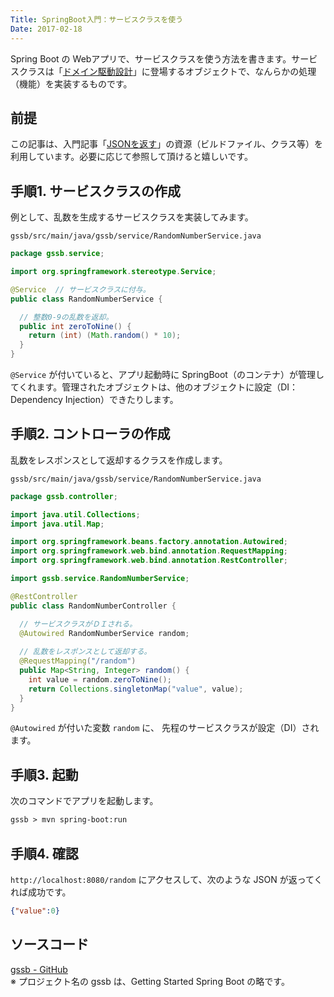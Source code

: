 ```yaml
---
Title: SpringBoot入門：サービスクラスを使う
Date: 2017-02-18
---
```


Spring Boot の Webアプリで、サービスクラスを使う方法を書きます。サービスクラスは「[ドメイン駆動設計](https://ja.wikipedia.org/wiki/%E3%83%89%E3%83%A1%E3%82%A4%E3%83%B3%E9%A7%86%E5%8B%95%E8%A8%AD%E8%A8%88)」に登場するオブジェクトで、なんらかの処理（機能）を実装するものです。


## 前提
この記事は、入門記事「[JSONを返す](/entry/spring-boot/intro/response-json)」の資源（ビルドファイル、クラス等）を利用しています。必要に応じて参照して頂けると嬉しいです。


## 手順1. サービスクラスの作成
例として、乱数を生成するサービスクラスを実装してみます。

`gssb/src/main/java/gssb/service/RandomNumberService.java`

```java
package gssb.service;

import org.springframework.stereotype.Service;

@Service  // サービスクラスに付与。
public class RandomNumberService {

  // 整数0-9の乱数を返却。
  public int zeroToNine() {
    return (int) (Math.random() * 10);
  }
}
```

`@Service` が付いていると、アプリ起動時に SpringBoot（のコンテナ）が管理してくれます。管理されたオブジェクトは、他のオブジェクトに設定（DI：Dependency Injection）できたりします。


## 手順2. コントローラの作成
乱数をレスポンスとして返却するクラスを作成します。

`gssb/src/main/java/gssb/service/RandomNumberService.java`

```java
package gssb.controller;

import java.util.Collections;
import java.util.Map;

import org.springframework.beans.factory.annotation.Autowired;
import org.springframework.web.bind.annotation.RequestMapping;
import org.springframework.web.bind.annotation.RestController;

import gssb.service.RandomNumberService;

@RestController
public class RandomNumberController {

  // サービスクラスがＤＩされる。
  @Autowired RandomNumberService random;
  
  // 乱数をレスポンスとして返却する。
  @RequestMapping("/random")
  public Map<String, Integer> random() {
    int value = random.zeroToNine();
    return Collections.singletonMap("value", value);
  }
}
```

`@Autowired` が付いた変数 `random` に、 先程のサービスクラスが設定（DI）されます。


## 手順3. 起動
次のコマンドでアプリを起動します。

```txt
gssb > mvn spring-boot:run
```


## 手順4. 確認
`http://localhost:8080/random` にアクセスして、次のような JSON が返ってくれば成功です。

```json
{"value":0}
```


## ソースコード
[gssb - GitHub](https://github.com/mamorum/blog/tree/master/code/gssb)  
※ プロジェクト名の gssb は、Getting Started Spring Boot の略です。
